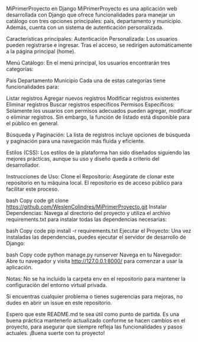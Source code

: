 MiPrimerProyecto en Django
MiPrimerProyecto es una aplicación web desarrollada con Django que ofrece funcionalidades para manejar un catálogo con tres opciones principales: país, departamento y municipio. Además, cuenta con un sistema de autenticación personalizada.

Características principales:
Autenticación Personalizada: Los usuarios pueden registrarse e ingresar. Tras el acceso, se redirigen automáticamente a la página principal (home).

Menú Catálogo: En el menú principal, los usuarios encontrarán tres categorías:

País
Departamento
Municipio
Cada una de estas categorías tiene funcionalidades para:

Listar registros
Agregar nuevos registros
Modificar registros existentes
Eliminar registros
Buscar registros específicos
Permisos Específicos: Solamente los usuarios con permisos adecuados pueden agregar, modificar o eliminar registros. Sin embargo, la función de listado está disponible para el público en general.

Búsqueda y Paginación: La lista de registros incluye opciones de búsqueda y paginación para una navegación más fluida y eficiente.

Estilos (CSS): Los estilos de la plataforma han sido diseñados siguiendo las mejores prácticas, aunque su uso y diseño queda a criterio del desarrollador.

Instrucciones de Uso:
Clone el Repositorio: Asegúrate de clonar este repositorio en tu máquina local. El repositorio es de acceso público para facilitar este proceso.

bash
Copy code
git clone https://github.com/WeslenColindres/MiPrimerProyecto.git
Instalar Dependencias: Navega al directorio del proyecto y utiliza el archivo requirements.txt para instalar todas las dependencias necesarias:

bash
Copy code
pip install -r requirements.txt
Ejecutar el Proyecto: Una vez instaladas las dependencias, puedes ejecutar el servidor de desarrollo de Django:

bash
Copy code
python manage.py runserver
Navega en tu Navegador: Abre tu navegador y visita http://127.0.0.1:8000/ para comenzar a usar la aplicación.

Notas:
No se ha incluido la carpeta env en el repositorio para mantener la configuración del entorno virtual privada.

Si encuentras cualquier problema o tienes sugerencias para mejoras, no dudes en abrir un issue en este repositorio.

Espero que este README.md te sea útil como punto de partida. Es una buena práctica mantenerlo actualizado conforme se hacen cambios en el proyecto, para asegurar que siempre refleja las funcionalidades y pasos actuales. ¡Buena suerte con tu proyecto!